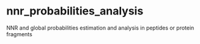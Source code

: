 # nnr_probabilities_analysis
NNR and global probabilities estimation and analysis in peptides or protein fragments
